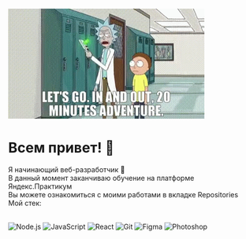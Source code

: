 ![Header](https://github.com/IvanVideo/IvanVideo/blob/main/assets/tenor.gif)

# Всем привет! 👋
Я начинающий веб-разработчик 👾 <br>
В данный момент заканчиваю обучение на платформе Яндекс.Практикум <br>
Вы можете ознакомиться с моими работами в вкладке Repositories <br>
Мой стек: <br>
<br>

![Node.js](https://img.shields.io/badge/-Node.js-000000?style=for-the-badge&logo=node.js@logoColor=00eeff)
![JavaScript](https://img.shields.io/badge/-JavaScript-000000?style=for-the-badge&logo=javascript@logoColor=00eeff)
![React](https://img.shields.io/badge/-React-000000?style=for-the-badge&logo=react@logoColor=00eeff)
![Git](https://img.shields.io/badge/-Git-000000?style=for-the-badge&logo=git@logoColor=00eeff)
![Figma](https://img.shields.io/badge/-Figma-000000?style=for-the-badge&logo=figma@logoColor=00eeff)
![Photoshop](https://img.shields.io/badge/-Fotoshop-000000?style=for-the-badge&logo=photoshop)
